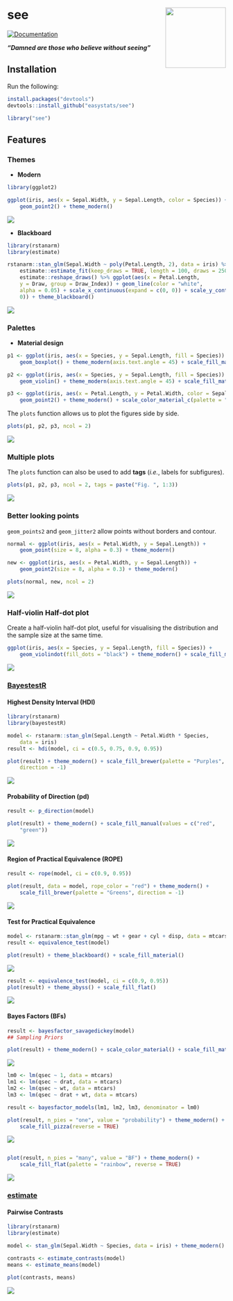 
# see <img src='man/figures/logo.png' align="right" height="139" />

<!-- [![Build -->

<!-- Status](https://travis-ci.org/easystats/see.svg?branch=master)](https://travis-ci.org/easystats/see) -->

<!-- [![codecov](https://codecov.io/gh/easystats/see/branch/master/graph/badge.svg)](https://codecov.io/gh/easystats/see) -->

[![Documentation](https://img.shields.io/badge/documentation-see-orange.svg?colorB=E91E63)](https://easystats.github.io/see/)

***“Damned are those who believe without seeing”***

## Installation

Run the following:

``` r
install.packages("devtools")
devtools::install_github("easystats/see")
```

``` r
library("see")
```

## Features

### Themes

  - **Modern**

<!-- end list -->

``` r
library(ggplot2)

ggplot(iris, aes(x = Sepal.Width, y = Sepal.Length, color = Species)) + 
    geom_point2() + theme_modern()
```

![](man/figures/unnamed-chunk-4-1.png)<!-- -->

  - **Blackboard**

<!-- end list -->

``` r
library(rstanarm)
library(estimate)

rstanarm::stan_glm(Sepal.Width ~ poly(Petal.Length, 2), data = iris) %>% 
    estimate::estimate_fit(keep_draws = TRUE, length = 100, draws = 250) %>% 
    estimate::reshape_draws() %>% ggplot(aes(x = Petal.Length, 
    y = Draw, group = Draw_Index)) + geom_line(color = "white", 
    alpha = 0.05) + scale_x_continuous(expand = c(0, 0)) + scale_y_continuous(expand = c(0, 
    0)) + theme_blackboard()
```

![](man/figures/unnamed-chunk-6-1.png)<!-- -->

### Palettes

  - **Material design**

<!-- end list -->

``` r
p1 <- ggplot(iris, aes(x = Species, y = Sepal.Length, fill = Species)) + 
    geom_boxplot() + theme_modern(axis.text.angle = 45) + scale_fill_material_d()

p2 <- ggplot(iris, aes(x = Species, y = Sepal.Length, fill = Species)) + 
    geom_violin() + theme_modern(axis.text.angle = 45) + scale_fill_material_d(palette = "ice")

p3 <- ggplot(iris, aes(x = Petal.Length, y = Petal.Width, color = Sepal.Length)) + 
    geom_point2() + theme_modern() + scale_color_material_c(palette = "rainbow")
```

The `plots` function allows us to plot the figures side by side.

``` r
plots(p1, p2, p3, ncol = 2)
```

![](man/figures/unnamed-chunk-8-1.png)<!-- -->

### Multiple plots

The `plots` function can also be used to add **tags** (*i.e.*, labels
for subfigures).

``` r
plots(p1, p2, p3, ncol = 2, tags = paste("Fig. ", 1:3))
```

![](man/figures/unnamed-chunk-9-1.png)<!-- -->

### Better looking points

`geom_points2` and `geom_jitter2` allow points without borders and
contour.

``` r
normal <- ggplot(iris, aes(x = Petal.Width, y = Sepal.Length)) + 
    geom_point(size = 8, alpha = 0.3) + theme_modern()

new <- ggplot(iris, aes(x = Petal.Width, y = Sepal.Length)) + 
    geom_point2(size = 8, alpha = 0.3) + theme_modern()

plots(normal, new, ncol = 2)
```

![](man/figures/unnamed-chunk-10-1.png)<!-- -->

### Half-violin Half-dot plot

Create a half-violin half-dot plot, useful for visualising the
distribution and the sample size at the same time.

``` r
ggplot(iris, aes(x = Species, y = Sepal.Length, fill = Species)) + 
    geom_violindot(fill_dots = "black") + theme_modern() + scale_fill_material_d()
```

![](man/figures/unnamed-chunk-11-1.png)<!-- -->

### [BayestestR](https://github.com/easystats/bayestestR)

#### Highest Density Interval (HDI)

``` r
library(rstanarm)
library(bayestestR)

model <- rstanarm::stan_glm(Sepal.Length ~ Petal.Width * Species, 
    data = iris)
result <- hdi(model, ci = c(0.5, 0.75, 0.9, 0.95))

plot(result) + theme_modern() + scale_fill_brewer(palette = "Purples", 
    direction = -1)
```

![](man/figures/unnamed-chunk-13-1.png)<!-- -->

#### Probability of Direction (pd)

``` r
result <- p_direction(model)

plot(result) + theme_modern() + scale_fill_manual(values = c("red", 
    "green"))
```

![](man/figures/unnamed-chunk-15-1.png)<!-- -->

#### Region of Practical Equivalence (ROPE)

``` r
result <- rope(model, ci = c(0.9, 0.95))

plot(result, data = model, rope_color = "red") + theme_modern() + 
    scale_fill_brewer(palette = "Greens", direction = -1)
```

![](man/figures/unnamed-chunk-17-1.png)<!-- -->

#### Test for Practical Equivalence

``` r
model <- rstanarm::stan_glm(mpg ~ wt + gear + cyl + disp, data = mtcars)
result <- equivalence_test(model)

plot(result) + theme_blackboard() + scale_fill_material()
```

![](man/figures/unnamed-chunk-19-1.png)<!-- -->

``` r
result <- equivalence_test(model, ci = c(0.9, 0.95))
plot(result) + theme_abyss() + scale_fill_flat()
```

![](man/figures/unnamed-chunk-20-1.png)<!-- -->

#### Bayes Factors (BFs)

``` r
result <- bayesfactor_savagedickey(model)
## Sampling Priors

plot(result) + theme_modern() + scale_color_material() + scale_fill_material()
```

![](man/figures/unnamed-chunk-21-1.png)<!-- -->

``` r
lm0 <- lm(qsec ~ 1, data = mtcars)
lm1 <- lm(qsec ~ drat, data = mtcars)
lm2 <- lm(qsec ~ wt, data = mtcars)
lm3 <- lm(qsec ~ drat + wt, data = mtcars)

result <- bayesfactor_models(lm1, lm2, lm3, denominator = lm0)

plot(result, n_pies = "one", value = "probability") + theme_modern() + 
    scale_fill_pizza(reverse = TRUE)
```

![](man/figures/unnamed-chunk-22-1.png)<!-- -->

``` r

plot(result, n_pies = "many", value = "BF") + theme_modern() + 
    scale_fill_flat(palette = "rainbow", reverse = TRUE)
```

![](man/figures/unnamed-chunk-22-2.png)<!-- -->

### [estimate](https://github.com/easystats/estimate)

#### Pairwise Contrasts

``` r
library(rstanarm)
library(estimate)

model <- stan_glm(Sepal.Width ~ Species, data = iris) + theme_modern()

contrasts <- estimate_contrasts(model)
means <- estimate_means(model)

plot(contrasts, means)
```

![](man/figures/unnamed-chunk-24-1.png)<!-- -->
